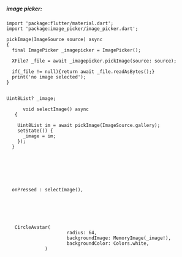 ##### image picker:


    import 'package:flutter/material.dart';
    import 'package:image_picker/image_picker.dart';

    pickImage(ImageSource source) async
    {
      final ImagePicker _imagepicker = ImagePicker();

      XFile? _file = await _imagepicker.pickImage(source: source);

      if(_file != null){return await _file.readAsBytes();}
      print('no image selected');
    }
    
    
    Uint8List? _image;
    
          void selectImage() async
       {

        Uint8List im = await pickImage(ImageSource.gallery);
        setState(() {
          _image = im;
        });
      }
      
      
      
      
      
      
      
      onPressed : selectImage(),
      
      
      
      
      
      
       CircleAvatar(
                          radius: 64,
                          backgroundImage: MemoryImage(_image!),
                          backgroundColor: Colors.white,
                  )
      
      
      


        
